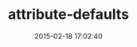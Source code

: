 ---
layout: post
title:  "attribute-defaults"
repo:   "bsm/attribute-defaults"
date:   2015-02-18 17:02:40
gemurl: https://github.com/bsm/attribute-defaults
---